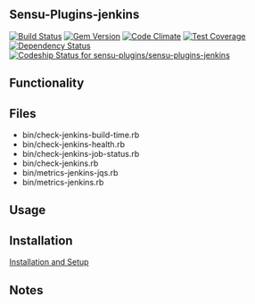 ## Sensu-Plugins-jenkins

[![Build Status](https://travis-ci.org/sensu-plugins/sensu-plugins-jenkins.svg?branch=master)](https://travis-ci.org/sensu-plugins/sensu-plugins-jenkins)
[![Gem Version](https://badge.fury.io/rb/sensu-plugins-jenkins.svg)](http://badge.fury.io/rb/sensu-plugins-jenkins)
[![Code Climate](https://codeclimate.com/github/sensu-plugins/sensu-plugins-jenkins/badges/gpa.svg)](https://codeclimate.com/github/sensu-plugins/sensu-plugins-jenkins)
[![Test Coverage](https://codeclimate.com/github/sensu-plugins/sensu-plugins-jenkins/badges/coverage.svg)](https://codeclimate.com/github/sensu-plugins/sensu-plugins-jenkins)
[![Dependency Status](https://gemnasium.com/sensu-plugins/sensu-plugins-jenkins.svg)](https://gemnasium.com/sensu-plugins/sensu-plugins-jenkins)
[![Codeship Status for sensu-plugins/sensu-plugins-jenkins](https://codeship.com/projects/996809a0-d48b-0132-55b8-02473ab9142c/status?branch=master)](https://codeship.com/projects/77815)

## Functionality

## Files
 * bin/check-jenkins-build-time.rb
 * bin/check-jenkins-health.rb
 * bin/check-jenkins-job-status.rb
 * bin/check-jenkins.rb
 * bin/metrics-jenkins-jqs.rb
 * bin/metrics-jenkins.rb

## Usage

## Installation

[Installation and Setup](https://github.com/sensu-plugins/documentation/blob/master/user_docs/installation_instructions.md)

## Notes
